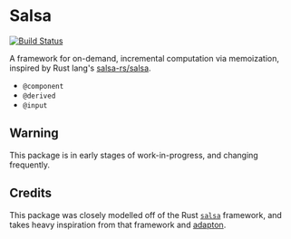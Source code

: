 # Salsa

[![Build Status](https://travis-ci.com/RelationalAI-oss/Salsa.jl.svg?branch=master)](https://travis-ci.com/RelationalAI-oss/Salsa.jl)

A framework for on-demand, incremental computation via memoization, inspired by Rust lang's
[salsa-rs/salsa](https://github.com/salsa-rs/salsa).

- `@component`
- `@derived`
- `@input`

## Warning
This package is in early stages of work-in-progress, and changing frequently.

## Credits
This package was closely modelled off of the Rust
[`salsa`](https://github.com/salsa-rs/salsa) framework, and takes heavy inspiration from
that framework and [adapton](http://adapton.org/).
